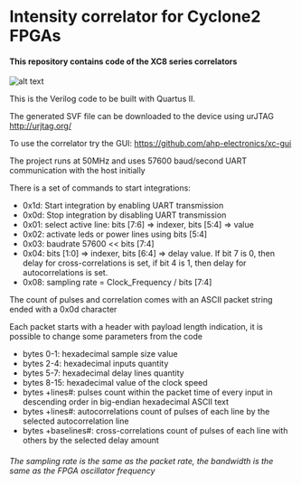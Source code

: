 # Intensity correlator for Cyclone2 FPGAs

#### This repository contains code of the XC8 series correlators

![alt text](https://raw.githubusercontent.com/ahp-electronics/pictures/master/XC8_small.png "XC8")

This is the Verilog code to be built with Quartus II.

The generated SVF file can be downloaded to the device using urJTAG http://urjtag.org/

To use the correlator try the GUI: https://github.com/ahp-electronics/xc-gui

The project runs at 50MHz and uses 57600 baud/second UART communication with the host initially

There is a set of commands to start integrations:

+ 0x1d: Start integration by enabling UART transmission
+ 0x0d: Stop integration by disabling UART transmission
+ 0x01: select active line: bits [7:6] => indexer, bits [5:4] => value
+ 0x02: activate leds or power lines using bits [5:4]
+ 0x03: baudrate 57600 << bits [7:4]
+ 0x04: bits [1:0] => indexer, bits [6:4] => delay value. If bit 7 is 0, then delay for cross-correlations is set, if bit 4 is 1, then delay for autocorrelations is set.
+ 0x08: sampling rate = Clock_Frequency / bits [7:4]

The count of pulses and correlation comes with an ASCII packet string ended with a 0x0d character

Each packet starts with a header with payload length indication, it is possible to change some parameters from the code

+ bytes 0-1: hexadecimal sample size value
+ bytes 2-4: hexadecimal inputs quantity
+ bytes 5-7: hexadecimal delay lines quantity
+ bytes 8-15: hexadecimal value of the clock speed
+ bytes +lines#: pulses count within the packet time of every input in descending order in big-endian hexadecimal ASCII text
+ bytes +lines#: autocorrelations count of pulses of each line by the selected autocorrelation line
+ bytes +baselines#: cross-correlations count of pulses of each line with others by the selected delay amount

###### The sampling rate is the same as the packet rate, the bandwidth is the same as the FPGA oscillator frequency
